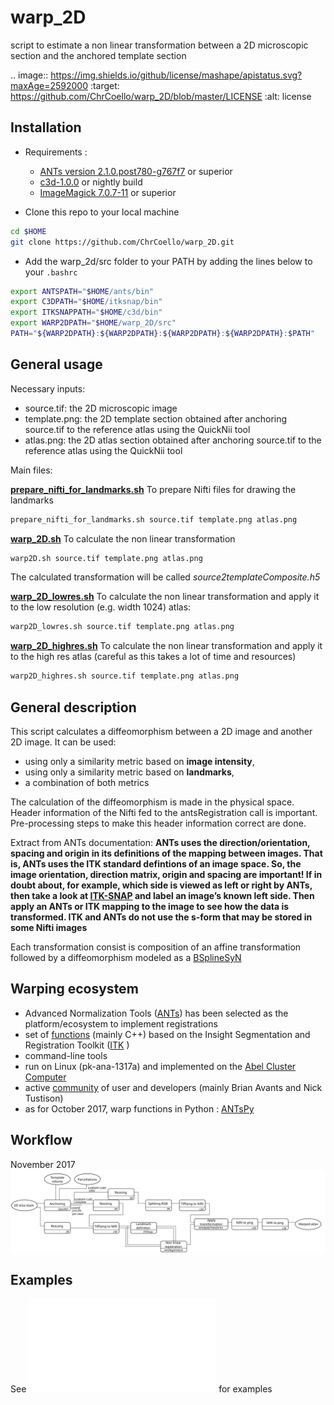 # warp_2D
script to estimate a non linear transformation between a 2D microscopic section and the anchored template section

.. image:: https://img.shields.io/github/license/mashape/apistatus.svg?maxAge=2592000
   :target: https://github.com/ChrCoello/warp_2D/blob/master/LICENSE
   :alt: license

## Installation

* Requirements :
  * [ANTs version 2.1.0.post780-g767f7](https://github.com/ANTsX/ANTs) or superior
  * [c3d-1.0.0](https://sourceforge.net/projects/c3d/files/c3d/1.0.0/) or nightly build
  * [ImageMagick 7.0.7-11](https://www.imagemagick.org/script/download.php) or superior

* Clone this repo to your local machine
```bash
cd $HOME
git clone https://github.com/ChrCoello/warp_2D.git
```
* Add the warp_2d/src folder to your PATH by adding the lines below to your ``.bashrc``
```bash
export ANTSPATH="$HOME/ants/bin"
export C3DPATH="$HOME/itksnap/bin"
export ITKSNAPPATH="$HOME/c3d/bin"
export WARP2DPATH="$HOME/warp_2D/src"
PATH="${WARP2DPATH}:${WARP2DPATH}:${WARP2DPATH}:${WARP2DPATH}:$PATH"
```

## General usage

Necessary inputs:
* source.tif: the 2D microscopic image
* template.png: the 2D template section obtained after  anchoring source.tif to the reference atlas using the QuickNii tool
* atlas.png: the 2D atlas section obtained after anchoring source.tif to the reference atlas using the QuickNii tool

Main files:

[**prepare_nifti_for_landmarks.sh**](warp_2D/src/prepare_nifti_for_landmarks.sh)
To prepare Nifti files for drawing the landmarks
```bash
prepare_nifti_for_landmarks.sh source.tif template.png atlas.png
```

[**warp_2D.sh**](warp_2D/src/warp_2D.sh)
To calculate the non linear transformation
```bash
warp2D.sh source.tif template.png atlas.png
```
The calculated transformation will be called *source2templateComposite.h5*

[**warp_2D_lowres.sh**](warp_2D/src/warp_2D_lowres.sh)
To calculate the non linear transformation and apply it to the low resolution (e.g. width 1024) atlas:
```bash
warp2D_lowres.sh source.tif template.png atlas.png
```

[**warp_2D_highres.sh**](warp_2D/src/warp_2D_highres.sh)
To calculate the non linear transformation and apply it to the high res atlas (careful as this takes a lot of time and resources)
```bash
warp2D_highres.sh source.tif template.png atlas.png
```

## General description

This script calculates a diffeomorphism between a 2D image and another 2D image. It can be used:
 * using only a similarity metric based on **image intensity**,  
 * using only a similarity metric based on **landmarks**,
 * a combination of both metrics

The calculation of the diffeomorphism is made in the physical space. Header information of the Nifti fed to the antsRegistration call is important. Pre-processing steps to make this header information correct are done.

Extract from ANTs documentation:
**ANTs uses the direction/orientation, spacing and origin in its definitions of the mapping between images.
That is, ANTs uses the ITK standard defintions of an image space. So, the image orientation, direction matrix, origin and spacing are important! If in doubt about, for example, which side is viewed as left or right by ANTs, then take a look at [ITK-SNAP](http://www.itksnap.org)  and label an image’s known left side. Then apply an ANTs or ITK mapping to the image to see how the data is transformed. ITK and ANTs do not use the s-form that may be stored in some Nifti images**

Each transformation consist is composition of an affine transformation followed by a diffeomorphism modeled as a [BSplineSyN](http://journal.frontiersin.org/article/10.3389/fninf.2013.00039/full)

## Warping ecosystem

+ Advanced Normalization Tools ([ANTs](http://stnava.github.io/ANTs/)) has been selected as the platform/ecosystem to implement registrations
+ set of [functions](https://github.com/ANTsX/ANTs) (mainly C++) based on the Insight Segmentation and Registration Toolkit ([ITK](https://itk.org/) )
+ command-line tools
+ run on Linux (pk-ana-1317a) and implemented on the [Abel Cluster Computer](http://www.uio.no/english/services/it/research/hpc/abel/)
+ active [community](https://sourceforge.net/p/advants/discussion/) of user and developers (mainly Brian Avants and Nick Tustison)
+ as for October 2017, warp functions in Python : [ANTsPy](https://github.com/ANTsX/ANTsPy)

## Workflow
November 2017
![Workflow warp_2D_lowres.sh and warp_2D_highres.sh](images/workflow.svg)

## Examples
See ![here](examples/README.md) for examples
